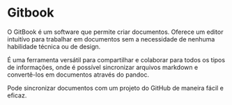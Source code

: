 # Gitbook

O GitBook é um software que permite criar documentos. Oferece um editor intuitívo para trabalhar em documentos sem a necessidade de nenhuma habilidade técnica ou de design.&#x20;

É uma ferramenta versátil para compartilhar e colaborar para todos os tipos de informações, onde é possível sincronizar arquivos markdown e convertê-los em documentos através do pandoc.

&#x20;Pode sincronizar documentos com um projeto do GitHub de maneira fácil e eficaz.
